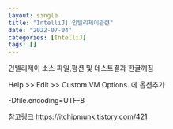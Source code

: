 ```yaml
---
layout: single
title: "IntelliJ] 인텔리제이관련"
date: "2022-07-04"
categories: [IntelliJ]
tags: []
---
```


인텔리제이 소스 파일,펑션 및 테스트결과 한글깨짐

Help >> Edit >> Custom VM Options..에 옵션추가

-Dfile.encoding=UTF-8

참고링크
https://itchipmunk.tistory.com/421